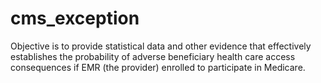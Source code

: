 # cms_exception
Objective is to provide statistical data and other evidence that effectively establishes the probability of adverse beneficiary health care access consequences if EMR (the provider) enrolled to participate in Medicare.
